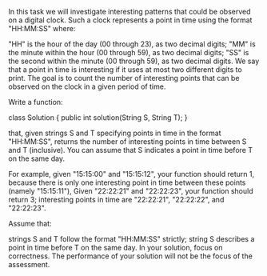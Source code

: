 In this task we will investigate interesting patterns that could be observed on a digital clock. Such a clock represents a point in time using the format "HH:MM:SS" where:

"HH" is the hour of the day (00 through 23), as two decimal digits;
"MM" is the minute within the hour (00 through 59), as two decimal digits;
"SS" is the second within the minute (00 through 59), as two decimal digits.
We say that a point in time is interesting if it uses at most two different digits to print. The goal is to count the number of interesting points that can be observed on the clock in a given period of time.

Write a function:

class Solution { public int solution(String S, String T); }

that, given strings S and T specifying points in time in the format "HH:MM:SS", returns the number of interesting points in time between S and T (inclusive). You can assume that S indicates a point in time before T on the same day.

For example, given "15:15:00" and "15:15:12", your function should return 1, because there is only one interesting point in time between these points (namely "15:15:11"), Given "22:22:21" and "22:22:23", your function should return 3; interesting points in time are "22:22:21", "22:22:22", and "22:22:23".

Assume that:

strings S and T follow the format "HH:MM:SS" strictly;
string S describes a point in time before T on the same day.
In your solution, focus on correctness. The performance of your solution will not be the focus of the assessment.